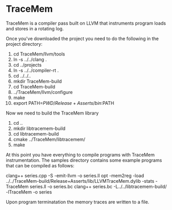 TraceMem
========

TraceMem is a compiler pass built on LLVM that instruments program loads and stores in a rotating log.

Once you've downloaded the project you need to do the following in the project directory:

1. cd TraceMem/llvm/tools
2. ln -s ../../clang .
3. cd ../projects
4. ln -s ../../compiler-rt .
5. cd ../../..
6. mkdir TraceMem-build
7. cd TraceMem-build
8. ../TraceMem/llvm/configure
9. make
10. export PATH=$PWD/Release+Asserts/bin:$PATH

Now we need to build the TraceMem library

1. cd ..
2. mkdir libtracemem-build
3. cd libtracemem-build
4. cmake ../TraceMem/libtracemem/
5. make

At this point you have everything to compile programs with TraceMem instrumentation. The samples directory contains some example programs that can be compiled as follows:

clang++ series.cpp -S -emit-llvm -o series.ll
opt -mem2reg -load ../../TraceMem-build/Release+Asserts/lib/LLVMTraceMem.dylib -stats -TraceMem series.ll -o series.bc
clang++ series.bc -L../../libtracemem-build/ -lTraceMem -o series

Upon program terminatation the memory traces are written to a file.
